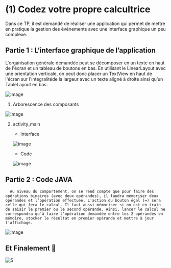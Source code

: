 # (1) Codez votre propre calcultrice

Dans ce TP, il est demandé de réaliser une application qui permet de mettre en pratique la gestion des événements avec une interface graphique un peu complexe. 

## Partie 1 : L’interface graphique de l’application
   L'organisation générale demandée peut se décomposer en un texte en haut de l'écran et un tableau de boutons en bas. En utilisant le LinearLayout avec une orientation verticale, on peut donc placer un TextView en haut de l'écran sur l'intégralitéde la largeur avec un texte aligné à droite ainsi qu’un TableLayout en bas.

![image](https://user-images.githubusercontent.com/92756846/219903328-b803229d-719e-44cd-a8d4-1170af43c2ce.png)

1. Arborescence des composants

![image](https://user-images.githubusercontent.com/92756846/219903422-870b26df-2105-4b59-9858-617adccf886a.png)

2. activity_main

      * Interface
      
      ![image](https://user-images.githubusercontent.com/92756846/219903385-b2ca7924-3f33-4e41-9e6d-fdabe0aacfb9.png)
      
      * Code
      
      ![image](https://user-images.githubusercontent.com/92756846/219903335-7ceef4c0-d21e-4a2d-85c6-ce81a0d21617.png)
      
## Partie 2 : Code JAVA
      Au niveau du comportement, on se rend compte que pour faire des opérations binaires (avec deux opérandes), il faudra mémoriser deux opérandes et l’opération effectuée. L'action du bouton égal (=) sera celle qui fera le calcul. Il faut aussi mémoriser si on est en train de saisir le premier ou le second opérande. Ainsi, lancer le calcul ne correspondra qu'à faire l'opération demandée entre les 2 opérandes en mémoire, stocker le résultat en premier opérande et mettre à jour l'affichage.

![image](https://user-images.githubusercontent.com/92756846/219903434-dea244f6-371b-42d8-91be-62938ea53573.png)

## Et Finalement 🤗
![5](https://user-images.githubusercontent.com/92756846/219903439-3fbd0126-cbc4-4546-ab89-dec8caf9dc3e.jpg)
